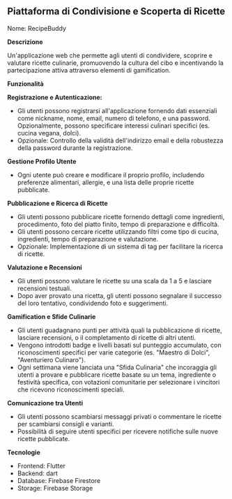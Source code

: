## Piattaforma di Condivisione e Scoperta di Ricette

Nome: RecipeBuddy

**Descrizione**

Un'applicazione web che permette agli utenti di condividere, scoprire e valutare ricette culinarie, promuovendo la cultura del cibo e incentivando la partecipazione attiva attraverso elementi di gamification.

**Funzionalità**

**Registrazione e Autenticazione:**

* Gli utenti possono registrarsi all'applicazione fornendo dati essenziali come nickname, nome, email, numero di telefono, e una password. Opzionalmente, possono specificare interessi culinari specifici (es. cucina vegana, dolci).
* Opzionale: Controllo della validità dell'indirizzo email e della robustezza della password durante la registrazione.

**Gestione Profilo Utente**

* Ogni utente può creare e modificare il proprio profilo, includendo preferenze alimentari, allergie, e una lista delle proprie ricette pubblicate.

**Pubblicazione e Ricerca di Ricette**

* Gli utenti possono pubblicare ricette fornendo dettagli come ingredienti, procedimento, foto del piatto finito, tempo di preparazione e difficoltà.
* Gli utenti possono cercare ricette utilizzando filtri come tipo di cucina, ingredienti, tempo di preparazione e valutazione.
* Opzionale: Implementazione di un sistema di tag per facilitare la ricerca di ricette.

**Valutazione e Recensioni**

* Gli utenti possono valutare le ricette su una scala da 1 a 5 e lasciare recensioni testuali.
* Dopo aver provato una ricetta, gli utenti possono segnalare il successo del loro tentativo, condividendo foto e suggerimenti.

**Gamification e Sfide Culinarie**

* Gli utenti guadagnano punti per attività quali la pubblicazione di ricette, lasciare recensioni, o il completamento di ricette di altri utenti.
* Vengono introdotti badge e livelli basati sul punteggio accumulato, con riconoscimenti specifici per varie categorie (es. "Maestro di Dolci", "Aventuriero Culinaro").
* Ogni settimana viene lanciata una "Sfida Culinaria" che incoraggia gli utenti a provare e pubblicare ricette basate su un tema, ingrediente o festività specifica, con votazioni comunitarie per selezionare i vincitori che ricevono riconoscimenti speciali.

**Comunicazione tra Utenti**

* Gli utenti possono scambiarsi messaggi privati o commentare le ricette per scambiarsi consigli e varianti.
* Possibilità di seguire utenti specifici per ricevere notifiche sulle nuove ricette pubblicate.

**Tecnologie**

* Frontend: Flutter
* Backend: dart
* Database: Firebase Firestore
* Storage: Firebase Storage
